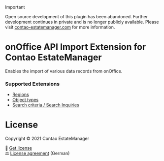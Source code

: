 > [!IMPORTANT]
> Open source development of this plugin has been abandoned.
> Further development continues in private and is no longer publicly available.
> Please visit [contao-estatemanager.com](https://www.contao-estatemanager.com/) for more information.

# onOffice API Import Extension for Contao EstateManager
Enables the import of various data records from onOffice.

### Supported Extensions
- [Regions](https://github.com/contao-estatemanager/region-entity)
- [Object types](https://github.com/contao-estatemanager/object-type-entity)
- [Search criteria / Search Inquiries](https://github.com/contao-estatemanager/lead-matching-tool)

# License
Copyright © 2021 Contao EstateManager

🎫 [Get license](https://www.contao-estatemanager.com/de/erweiterungen.html) \
⚖ [License agreement](https://www.contao-estatemanager.com/de/lizenzbedingungen.html) (German)

